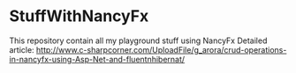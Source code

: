 StuffWithNancyFx
================

This repository contain all my playground stuff using NancyFx
Detailed article: http://www.c-sharpcorner.com/UploadFile/g_arora/crud-operations-in-nancyfx-using-Asp-Net-and-fluentnhibernat/
